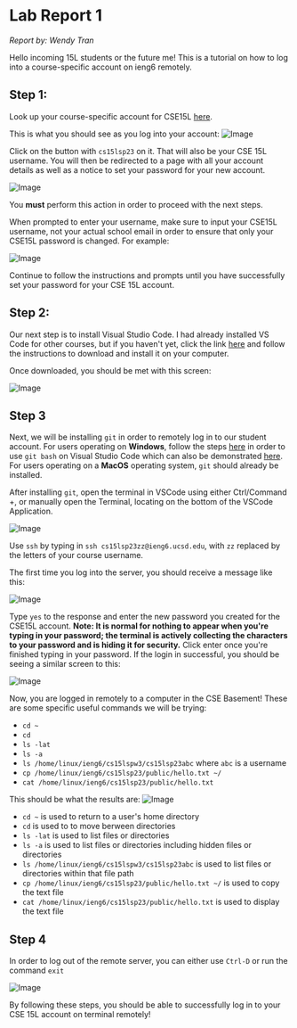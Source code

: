 # Lab Report 1
*Report by: Wendy Tran*

Hello incoming 15L students or the future me! This is a tutorial on how to log into a course-specific account on ieng6 remotely.

## Step 1:

Look up your course-specific account for CSE15L [here](https://sdacs.ucsd.edu/~icc/index.php).

This is what you should see as you log into your account:
![Image](images/lab1/cs15acc.png)

Click on the button with `cs15lsp23` on it. That will also be your CSE 15L username.
You will then be redirected to a page with all your account details as well as a notice to set your password for your new account. 

![Image](images/lab1/setpass.png)

You **must** perform this action in order to proceed with the next steps.

When prompted to enter your username, make sure to input your CSE15L username, not your actual school email in order to ensure that only your CSE15L password is changed. For example:

![Image](images/lab1/username.png)

Continue to follow the instructions and prompts until you have successfully set your password for your CSE 15L account.

## Step 2:
Our next step is to install Visual Studio Code. I had already installed VS Code for other courses, but if you haven't yet, click the link [here](https://code.visualstudio.com/) and follow the instructions to download and install it on your computer.

Once downloaded, you should be met with this screen:

![Image](images/lab1/vscode.png)


## Step 3

Next, we will be installing `git` in order to remotely log in to our  student account. For users operating on **Windows**, follow the steps [here](https://gitforwindows.org/) in order to use `git bash` on Visual Studio Code which can also be demonstrated [here](https://stackoverflow.com/a/50527994). For users operating on a **MacOS** operating system, `git` should already be installed.

After installing `git`, open the terminal in VSCode using either Ctrl/Command +, or manually open the Terminal, locating on the bottom of the VSCode Application.

![Image](images/lab1/terminal.png)

Use `ssh` by typing in `ssh cs15lsp23zz@ieng6.ucsd.edu`, with `zz` replaced by the letters of your course username.

The first time you log into the server, you should receive a message like this:

![Image](images/lab1/verify.png)

Type `yes` to the response and enter the new password you created for the CSE15L account. **Note: It is normal for nothing to appear when you're typing in your password; the terminal is actively collecting the characters to your password and is hiding it for security.** Click enter once you're finished typing in your password. If the login in successful, you should be seeing a similar screen to this:

![Image](images/lab1/login.png)

Now, you are logged in remotely to a computer in the CSE Basement! These are some specific useful commands we will be trying:
- `cd ~`
- `cd`
- `ls -lat`
- `ls -a`
- `ls /home/linux/ieng6/cs15lspw3/cs15lsp23abc` where `abc` is a username
-  `cp /home/linux/ieng6/cs15lsp23/public/hello.txt ~/`
-  `cat /home/linux/ieng6/cs15lsp23/public/hello.txt`

This should be what the results are:
![Image](images/lab1/commands.png)

- `cd ~` is used to return to a user's home directory
- `cd` is used to to move berween directories
- `ls -lat` is used to list files or directories
- `ls -a` is used to list files or directories including hidden files or directories
- `ls /home/linux/ieng6/cs15lspw3/cs15lsp23abc` is used to list files or directories within that file path
- `cp /home/linux/ieng6/cs15lsp23/public/hello.txt ~/` is used to copy the text file
- `cat /home/linux/ieng6/cs15lsp23/public/hello.txt` is used to display the text file

## Step 4
In order to log out of the remote server, you can either use `Ctrl-D` or run the command `exit`

![Image](images/lab1/exit.png)

By following these steps, you should be able to successfully log in to your CSE 15L account on terminal remotely!
